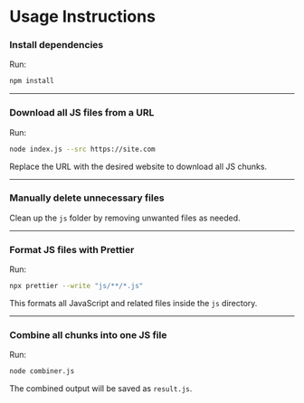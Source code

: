 
# Usage Instructions

### Install dependencies
Run:
```bash
npm install
````

---

### Download all JS files from a URL

Run:

```bash
node index.js --src https://site.com
```

Replace the URL with the desired website to download all JS chunks.

---

### Manually delete unnecessary files

Clean up the `js` folder by removing unwanted files as needed.

---

### Format JS files with Prettier

Run:

```bash
npx prettier --write "js/**/*.js"
```

This formats all JavaScript and related files inside the `js` directory.

---

### Combine all chunks into one JS file

Run:

```bash
node combiner.js
```

The combined output will be saved as `result.js`.

